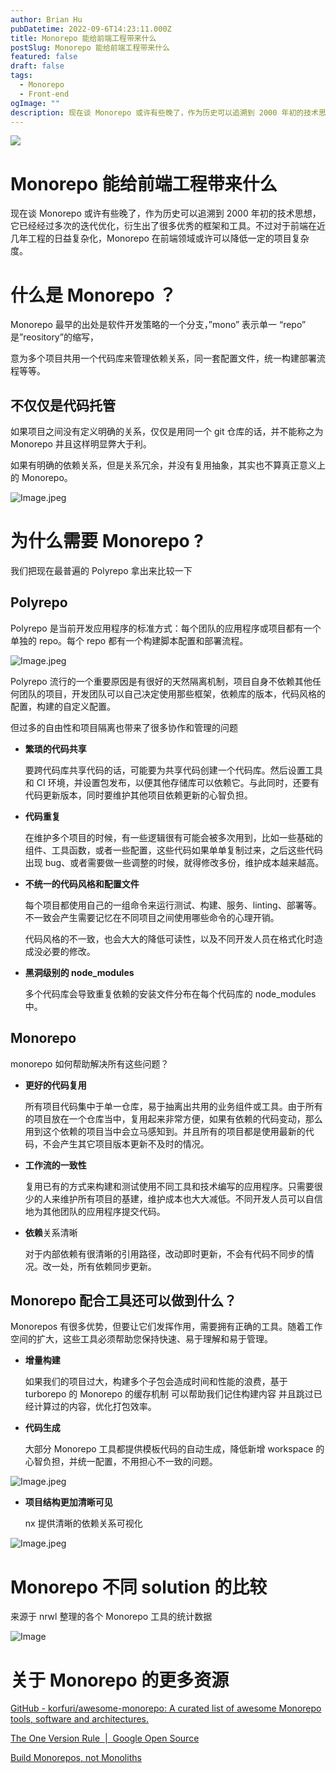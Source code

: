 ```yaml
---
author: Brian Hu
pubDatetime: 2022-09-6T14:23:11.000Z
title: Monorepo 能给前端工程带来什么
postSlug: Monorepo 能给前端工程带来什么
featured: false
draft: false
tags:
  - Monorepo
  - Front-end
ogImage: ""
description: 现在谈 Monorepo 或许有些晚了，作为历史可以追溯到 2000 年初的技术思想，它已经经过多次的迭代优化，衍生出了很多优秀的框架和工具。不过对于前端在近几年工程的日益复杂化，Monorepo 在前端领域或许可以降低一定的项目复杂度。
---
```


![](https://res.cloudinary.com/dewu7okpv/image/upload/v1675680883/blog/BVuVT66Vb1YHIbLy1KG75I9jgzaasxxE6oDlWtJ7L6Yz_ltj8ii.png)

# Monorepo 能给前端工程带来什么

现在谈 Monorepo 或许有些晚了，作为历史可以追溯到 2000 年初的技术思想，它已经经过多次的迭代优化，衍生出了很多优秀的框架和工具。不过对于前端在近几年工程的日益复杂化，Monorepo 在前端领域或许可以降低一定的项目复杂度。

# 什么是 Monorepo ？

Monorepo 最早的出处是软件开发策略的一个分支，”mono” 表示单一 “repo” 是”reository”的缩写，

意为多个项目共用一个代码库来管理依赖关系，同一套配置文件，统一构建部署流程等等。

## 不仅仅是代码托管

如果项目之间没有定义明确的关系，仅仅是用同一个 git 仓库的话，并不能称之为 Monorepo 并且这样明显弊大于利。

如果有明确的依赖关系，但是关系冗余，并没有复用抽象，其实也不算真正意义上的 Monorepo。

![Image.jpeg](https://res.cloudinary.com/dewu7okpv/image/upload/v1675680924/blog/Image_fhyjvu.jpg)

# 为什么需要 Monorepo ?

我们把现在最普遍的 Polyrepo 拿出来比较一下

## Polyrepo

Polyrepo 是当前开发应用程序的标准方式：每个团队的应用程序或项目都有一个单独的 repo。每个 repo 都有一个构建脚本配置和部署流程。

![Image.jpeg](https://res.cloudinary.com/dewu7okpv/image/upload/v1675680942/blog/Image_fs1qlj.jpg)

Polyrepo 流行的一个重要原因是有很好的天然隔离机制，项目自身不依赖其他任何团队的项目，开发团队可以自己决定使用那些框架，依赖库的版本，代码风格的配置，构建的自定义配置。

但过多的自由性和项目隔离也带来了很多协作和管理的问题

- **繁琐的代码共享**

  要跨代码库共享代码的话，可能要为共享代码创建一个代码库。然后设置工具和 CI 环境，并设置包发布，以便其他存储库可以依赖它。与此同时，还要有代码更新版本，同时要维护其他项目依赖更新的心智负担。

- **代码重复**

  在维护多个项目的时候，有一些逻辑很有可能会被多次用到，比如一些基础的组件、工具函数，或者一些配置，这些代码如果单单复制过来，之后这些代码出现 bug、或者需要做一些调整的时候，就得修改多份，维护成本越来越高。

- **不统一的代码风格和配置文件**

  每个项目都使用自己的一组命令来运行测试、构建、服务、linting、部署等。不一致会产生需要记忆在不同项目之间使用哪些命令的心理开销。

  代码风格的不一致，也会大大的降低可读性，以及不同开发人员在格式化时造成没必要的修改。

- **黑洞级别的 node_modules**

  多个代码库会导致重复依赖的安装文件分布在每个代码库的 node_modules 中。

## Monorepo

monorepo 如何帮助解决所有这些问题？

- **更好的代码复用**

  所有项目代码集中于单一仓库，易于抽离出共用的业务组件或工具。由于所有的项目放在一个仓库当中，复用起来非常方便，如果有依赖的代码变动，那么用到这个依赖的项目当中会立马感知到。并且所有的项目都是使用最新的代码，不会产生其它项目版本更新不及时的情况。

- **工作流的一致性**

  复用已有的方式来构建和测试使用不同工具和技术编写的应用程序。只需要很少的人来维护所有项目的基建，维护成本也大大减低。不同开发人员可以自信地为其他团队的应用程序提交代码。

- **依赖**关系清晰

  对于内部依赖有很清晰的引用路径，改动即时更新，不会有代码不同步的情况。改一处，所有依赖同步更新。

## Monorepo 配合工具还可以做到什么？

Monorepos 有很多优势，但要让它们发挥作用，需要拥有正确的工具。随着工作空间的扩大，这些工具必须帮助您保持快速、易于理解和易于管理。

- **增量构建**

  如果我们的项目过大，构建多个子包会造成时间和性能的浪费，基于 turborepo 的 Monorepo 的缓存机制 可以帮助我们记住构建内容 并且跳过已经计算过的内容，优化打包效率。

- **代码生成**

  大部分 Monorepo 工具都提供模板代码的自动生成，降低新增 workspace 的心智负担，并统一配置，不用担心不一致的问题。

![Image.jpeg](https://res.cloudinary.com/dewu7okpv/image/upload/v1675680989/blog/Image_j4ijrb.jpg)

- **项目结构更加清晰可见**

  nx 提供清晰的依赖关系可视化

![Image.jpeg](https://res.cloudinary.com/dewu7okpv/image/upload/v1675681012/blog/Image_ycplbk.jpg)

# Monorepo 不同 solution 的比较

来源于 nrwl 整理的各个 Monorepo 工具的统计数据

![Image](https://res.cloudinary.com/dewu7okpv/image/upload/v1675681035/blog/Image_gxy8tr.jpg)

# 关于 Monorepo 的更多资源

[GitHub - korfuri/awesome-monorepo: A curated list of awesome Monorepo tools, software and architectures.](https://github.com/korfuri/awesome-monorepo)

[The One Version Rule  |  Google Open Source](https://opensource.google/documentation/reference/thirdparty/oneversion?utm_source=monorepo.tools)

[Build Monorepos, not Monoliths](https://dev.to/agentender/build-monorepos-not-monoliths-4gbc?utm_source=monorepo.tools)
